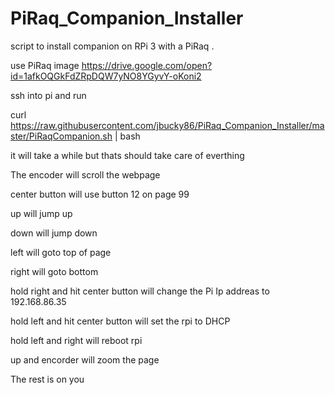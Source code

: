 # PiRaq_Companion_Installer
script to install companion on RPi 3 with a PiRaq . 

use PiRaq image https://drive.google.com/open?id=1afkOQGkFdZRpDQW7yNO8YGyvY-oKoni2

ssh into pi and run 

curl https://raw.githubusercontent.com/jbucky86/PiRaq_Companion_Installer/master/PiRaqCompanion.sh | bash

it will take a while but thats should take care of everthing

The encoder will scroll the webpage

center button will use button 12 on page 99

up will jump up 

down will jump down 

left will goto top of page

right will goto bottom 

hold right and hit center button will change the Pi Ip addreas to 192.168.86.35 

hold left and hit center button will set the rpi to DHCP

hold left and right will reboot rpi

up and encorder will zoom the page

The rest is on you 
